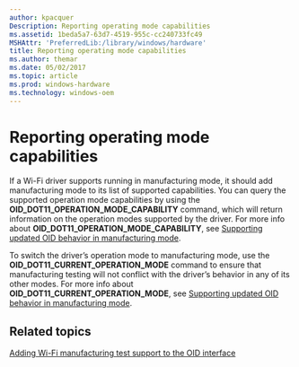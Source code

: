 ```yaml
---
author: kpacquer
Description: Reporting operating mode capabilities
ms.assetid: 1beda5a7-63d7-4519-955c-cc240733fc49
MSHAttr: 'PreferredLib:/library/windows/hardware'
title: Reporting operating mode capabilities
ms.author: themar
ms.date: 05/02/2017
ms.topic: article
ms.prod: windows-hardware
ms.technology: windows-oem
---
```


# Reporting operating mode capabilities


If a Wi-Fi driver supports running in manufacturing mode, it should add manufacturing mode to its list of supported capabilities. You can query the supported operation mode capabilities by using the **OID\_DOT11\_OPERATION\_MODE\_CAPABILITY** command, which will return information on the operation modes supported by the driver. For more info about **OID\_DOT11\_OPERATION\_MODE\_CAPABILITY**, see [Supporting updated OID behavior in manufacturing mode](supporting-updated-oid-behavior-in-manufacturing-mode.md).

To switch the driver’s operation mode to manufacturing mode, use the **OID\_DOT11\_CURRENT\_OPERATION\_MODE** command to ensure that manufacturing testing will not conflict with the driver’s behavior in any of its other modes. For more info about **OID\_DOT11\_CURRENT\_OPERATION\_MODE**, see [Supporting updated OID behavior in manufacturing mode](supporting-updated-oid-behavior-in-manufacturing-mode.md).

## <span id="related_topics"></span>Related topics


[Adding Wi-Fi manufacturing test support to the OID interface](adding-wi-fi-manufacturing-test-support-to-the-oid-interface.md)

 

 






